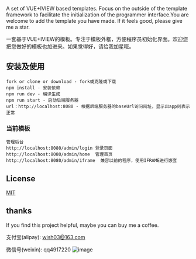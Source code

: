 ﻿A set of VUE+IVIEW based templates. Focus on the outside of the template framework to facilitate the initialization of the programmer interface.You are welcome to add the template you have made. If it feels good, please give me a star.

一套基于VUE+IVIEW的模板。专注于模板外框，方便程序员初始化界面。欢迎您把您做好的模板也加进来。如果觉得好，请给我加星哦。

## 安装及使用
```
fork or clone or download - fork或克隆或下载
npm install - 安装依赖
npm run dev - 编译生成
npm run start - 启动后端服务器
url：http://localhost:8080 - 根据后端服务器的baseUrl访问网址，显示出app则表示正常
```
### 当前模板
```
管理后台
http://localhost:8080/admin/login 登录页面
http://localhost:8080/admin/home  管理首页
http://localhost:8080/admin/iframe  兼容以前的程序，使用IFRAME进行嵌套
```

## License
[MIT](http://opensource.org/licenses/MIT)

## thanks
If you find this project helpful, maybe you can buy me a coffee. 

支付宝(alipay):
wish03@163.com

微信号(weixin):
qq4917220
![image](https://github.com/qq4917220/iview-template/blob/master/static/pic/weixin.jpg)

